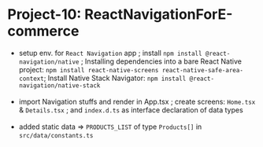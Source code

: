 # Project-10: ReactNavigationForE-commerce
- setup env. for `React Navigation` app ; install `npm install @react-navigation/native` ; Installing dependencies into a bare React Native project: `npm install react-native-screens react-native-safe-area-context`; Install Native Stack Navigator: `npm install @react-navigation/native-stack`
<br><br>
- import Navigation stuffs and render in App.tsx ; create screens: `Home.tsx` & `Details.tsx` ; and `index.d.ts` as interface declaration of data types
<br><br>
- added static data => `PRODUCTS_LIST` of type `Products[]` in `src/data/constants.ts`
<br><br>